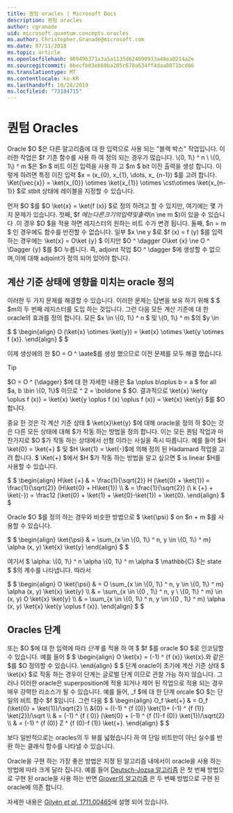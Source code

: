 ```yaml
---
title: 퀀텀 oracles | Microsoft Docs
description: 퀀텀 oracles
author: cgranade
uid: microsoft.quantum.concepts.oracles
ms.author: Christopher.Granade@microsoft.com
ms.date: 07/11/2018
ms.topic: article
ms.openlocfilehash: 96949b371a3a5a1135d624690933a48ea0214a2e
ms.sourcegitcommit: 8becfb03eb60ba205c670a634ff4daa8071bcd06
ms.translationtype: MT
ms.contentlocale: ko-KR
ms.lasthandoff: 10/28/2019
ms.locfileid: "73184715"
---
```

# <a name="quantum-oracles"></a>퀀텀 Oracles

Oracle $O $은 다른 알고리즘에 대 한 입력으로 사용 되는 "블랙 박스" 작업입니다.
이러한 작업은 $f 기존 함수를 사용 하 여 정의 되는 경우가 많습니다. \\{0, 1\\} ^ n \ \\{0, 1\\} ^ m $은 $n $ 비트 이진 입력을 사용 하 고 $m $ bit 이진 출력을 생성 합니다.
이렇게 하려면 특정 이진 입력 $x = (x_{0}, x_{1}, \dots, x_ {n-1}) $를 고려 합니다.
\Ket{\vec{x}} = \ket{x_{0}} \otimes \ket{x_{1}} \otimes \cst\otimes \ket{x_{n-1}} $로 stbit 상태에 레이블을 지정할 수 있습니다.

먼저 $O $를 $O \ket{x} = \ket{f (x)} $로 정의 하려고 할 수 있지만, 여기에는 몇 가지 문제가 있습니다.
첫째, $f $에는 다른 크기의 입력 및 출력 ($n \ne m $)이 있을 수 있습니다 .이 경우 $O $을 적용 하면 레지스터의 원하는 비트 수가 변경 됩니다.
둘째, $n = m $ 인 경우에도 함수를 반전할 수 없습니다. 일부 $x \ne y $로 $f (x) = f (y) $를 입력 하는 경우에는 \ket{x} = O\ket {y} $ 이지만 $O ^ \dagger O\ket {x} \ne O ^ \Dagger {y} $를 $O 누릅니다.
즉, adjoint 작업 $O ^ \dagger $에 생성할 수 없으며,이에 대해 adjoint가 정의 되어 있어야 합니다.

## <a name="defining-an-oracle-by-its-effect-on-computational-basis-states"></a>계산 기준 상태에 영향을 미치는 oracle 정의
이러한 두 가지 문제를 해결할 수 있습니다. 이러한 문제는 답변을 보유 하기 위해 $ $ $m의 두 번째 레지스터를 도입 하는 것입니다.
그런 다음 모든 계산 기준에 대 한 oracle의 효과를 정의 합니다. 모든 $x \in \\{0, 1\\} ^ n $ 및 \\{0, 1\\} ^ m $의 $y \in

$ $ \begin{align} O (\ket{x} \otimes \ket{y}) = \ket{x} \otimes \ket{y \otimes f (x)}.
\end{align} $ $

이제 생성에의 한 $O = O ^ \aate$를 생성 했으므로 이전 문제를 모두 해결 했습니다.

> [!TIP]
> $O = O ^ {\dagger} $에 대 한 자세한 내용은 $a \oplus b\oplus b = a $ for all $a, b \bin \{0, 1\}$ 이므로 ^ 2 = \boldone $ $O.
> 결과적으로 \ket{x} \ket{y \oplus f (x)} = \ket{x} \ket{y \oplus f (x) \oplus f (x)} = \ket{x} \ket{y} $를 $O 합니다.

중요 한 것은 각 계산 기준 상태 $ \ket{x}\ket{y} $에 대해 oracle을 정의 하 $O는 것은 다른 모든 상태에 대해 $가 작동 하는 방법을 정의 합니다.
이는 모든 퀀텀 작업과 마찬가지로 $O $가 작동 하는 상태에서 선형 이라는 사실을 즉시 따릅니다.
예를 들어 $H \ket{0} = \ket{+} $ 및 $H \ket{1} = \ket{-}$에 의해 정의 된 Hadamard 작업을 고려 합니다.
$ \Ket{+} $에서 $H $가 작동 하는 방법을 알고 싶으면 $ is linear $H를 사용할 수 있습니다.

$ $ \begin{align} H\ket {+} & = \frac{1}{\sqrt{2}} H (\ket{0} + \ket{1}) = \frac{1}{\sqrt{2}} (H\ket{0} + H\ket{1}) \\\\ & = \frac{1}{\sqrt{2}} (\ k {+} + \ket{-}) = \frac12 (\ket{0} + \ket{1} + \ket{0}-\ket{1}) = \ket{0}.
\end{align} $ $

Oracle $O $를 정의 하는 경우와 비슷한 방법으로 $ \ket{\psi} $ on $n + m $를 사용할 수 있습니다.

$ $ \begin{align} \ket{\psi} & = \sum_{x \in \\{0, 1\\} ^ n, y \in \\{0, 1\\} ^ m} \alpha (x, y) \ket{x} \ket{y} \end{align} $ $

여기서 $ \alpha: \\{0, 1\\} ^ n \alpha \\{0, 1\\} ^ m \alpha $ \mathbb{C} $는 state $ $의 계수를 나타냅니다. 따라서

$ $ \begin{align} O \ket{\psi} & = O \sum_{x \in \\{0, 1\\} ^ n, y \in \\{0, 1\\} ^ m} \alpha (x, y) \ket{x} \ket{y} \\\\ & = \sum_{x \in \\{0 , 1\\} ^ n, y \ \\{0, 1\\} ^ m} \in (x, y) O \ket{x} \ket{y} \\\\ & = \sum_{x \in \\{0, 1\\} ^ n, y \in \\{0 , 1\\} ^ m} \alpha (x, y) \ket{x} \ket{y \oplus f (x)}.
\end{align} $ $

## <a name="phase-oracles"></a>Oracles 단계
또는 $O $에 대 한 입력에 따라 _단계_ 를 적용 하 여 $ $f $를 oracle $O $로 인코딩할 수 있습니다.
예를 들어 $ $ \begin{align} O \ket{x} = (-1) ^ {f (x)} \ket{x}.와 같은 $를 $O 정의할 수 있습니다.
\end{align} $ $ 단계 oracle이 초기에 계산 기준 상태 $ \ket{x} $로 작동 하는 경우이 단계는 글로벌 단계 이므로 관찰 가능 하지 않습니다.
그러나 이러한 oracle은 superposition에 적용 되거나 제어 된 작업으로 적용 되는 경우 매우 강력한 리소스가 될 수 있습니다.
예를 들어, _f $에 대 한 단계 orcale $O $는 단일의 비트 함수 $f $입니다.
그런 다음 $ $ \begin{align} O_f \ket{+} & = O_f (\ket{0} + \ket{1})/\sqrt{2} \\\\ &{0} = ((-1) ^ {f (0)} \ket{1}+ (-1) ^ {f (1)} \ket{2})/\sqrt \\\\ & = (-1) ^ {f ( 0)} (\ket{0} + (-1) ^ {f (1)-f (0)} \ket{1})/\sqrt{2} \\\\ & = (-1) ^ {f (0)} Z ^ {f (0)-f (1)} \ket{+}.
\end{align} $ $

보다 일반적으로는 oracles의 두 뷰를 넓혔습니다 하 여 단일 비트만이 아닌 실수를 반환 하는 클래식 함수를 나타낼 수 있습니다.

Oracle을 구현 하는 가장 좋은 방법은 지정 된 알고리즘 내에서이 oracle을 사용 하는 방법에 따라 크게 달라 집니다.
예를 들어 [Deutsch-Jozsa 알고리즘](https://en.wikipedia.org/wiki/Deutsch%E2%80%93Jozsa_algorithm) 은 첫 번째 방법으로 구현 된 oracle을 사용 하는 반면 [Grover의 알고리즘](https://en.wikipedia.org/wiki/Grover's_algorithm) 은 두 번째 방법으로 구현 된 oracle에 의존 합니다.


자세한 내용은 [Gilyén *et al*. 1711.00465](https://arxiv.org/abs/1711.00465)에 설명 되어 있습니다.
